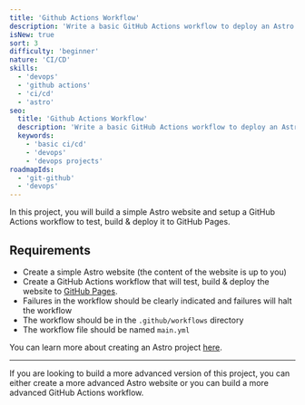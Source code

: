 ```yaml
---
title: 'Github Actions Workflow'
description: 'Write a basic GitHub Actions workflow to deploy an Astro GitHub Pages site.'
isNew: true
sort: 3
difficulty: 'beginner'
nature: 'CI/CD'
skills:
  - 'devops'
  - 'github actions'
  - 'ci/cd'
  - 'astro'
seo:
  title: 'Github Actions Workflow'
  description: 'Write a basic GitHub Actions workflow to deploy an Astro GitHub Pages site.'
  keywords:
    - 'basic ci/cd'
    - 'devops'
    - 'devops projects'
roadmapIds:
  - 'git-github'
  - 'devops'
---
```


In this project, you will build a simple Astro website and setup a GitHub Actions workflow to test, build & deploy it to GitHub Pages.

## Requirements

- Create a simple Astro website (the content of the website is up to you)
- Create a GitHub Actions workflow that will test, build & deploy the website to [GitHub Pages](https://pages.github.com/).
- Failures in the workflow should be clearly indicated and failures will halt the workflow
- The workflow should be in the `.github/workflows` directory
- The workflow file should be named `main.yml`

You can learn more about creating an Astro project [here](https://docs.astro.build/en/getting-started/).

<hr />

If you are looking to build a more advanced version of this project, you can either create a more advanced Astro website or you can build a more advanced GitHub Actions workflow.
